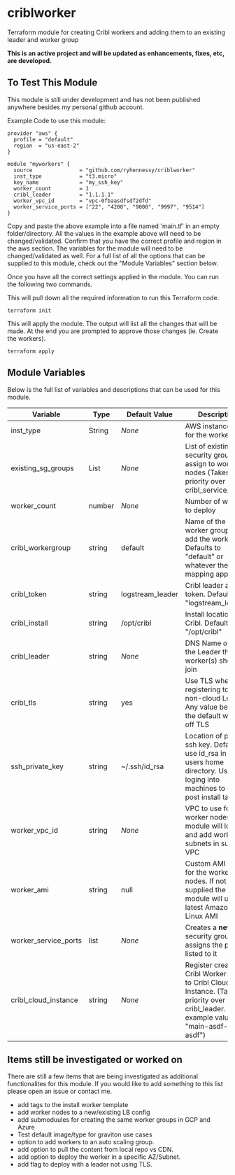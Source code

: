 # criblworker
Terraform module for creating Cribl workers and adding them to an existing leader and worker group

**This is an active project and will be updated as enhancements, fixes, etc, are developed.**

## To Test This Module
This module is still under development and has not been published anywhere besides my personal github account.  

Example Code to use this module:
```
provider "aws" {
  profile = "default"
  region  = "us-east-2"
} 

module "myworkers" {
  source               = "github.com/ryhennessy/criblworker"
  inst_type            = "t3.micro"
  key_name             = "my_ssh_key"
  worker_count         = 1
  cribl_leader         = "1.1.1.1"
  worker_vpc_id        = "vpc-0fbaasdfsdf2dfd"
  worker_service_ports = ["22", "4200", "9000", "9997", "9514"]
}
```

Copy and paste the above example into a file named 'main.tf' in an empty folder/directory.  All the values in the example above will need to be changed/validated.   Confirm that you have the correct profile and region in the aws section.   The variables for the module will need to be changed/validated as well.  For a full list of all the options that can be supplied to this module, check out the "Module Variables" section below.

Once you have all the correct settings applied in the module.   You can run the following two commands.

This will pull down all the required information to run this Terraform code.
```
terraform init
```

This will apply the module.  The output will list all the changes that will be made.  At the end you are prompted to approve those changes (ie. Create the workers).  
```
terraform apply
```


## Module Variables
Below is the full list of variables and descriptions that can be used for this module. 

| Variable | Type | Default Value | Description |
|--------- | ---- | ------------- | ------------|
| inst_type | String |  *None* | AWS instance type for the worker(s) |
| existing_sg_groups | List |  *None* | List of existing EC2 security groups to assign to worker nodes (Takes priority over cribl_service_ports) |
| worker_count | number | *None* | Number of workers to deploy |
| cribl_workergroup | string | default | Name of the Cribl worker group to add the workers to.  Defaults to "default" or whatever the mapping applies |
| cribl_token | string | logstream_leader | Cribl leader auth token.  Defaults to "logstream_leader" |
| cribl_install | string | /opt/cribl | Install location for Cribl.  Defaults to "/opt/cribl" |
| cribl_leader | string | *None* | DNS Name or IP of the Leader that worker(s) should join |
| cribl_tls | string | yes | Use TLS when registering to a non-cloud Leader. Any value besides the default will turn off TLS |
| ssh_private_key | string | ~/.ssh/id_rsa | Location of private ssh key.  Defaults to use id_rsa in the users home directory. Used for loging into machines to do post install tasks |
| worker_vpc_id | string | *None* |  VPC to use for Cribl worker nodes.  The module will loop and add workers to subnets in supplied VPC |
| worker_ami | string | null | Custom AMI to use for the worker nodes. If not supplied the module will use the latest Amazon Linux AMI |
| worker_service_ports | list | *None* | Creates a **new** security group and assigns the ports listed to it |
| cribl_cloud_instance | string | *None* | Register created Cribl Worker Nodes to Cribl Cloud Instance. (Takes priority over cribl_leader. example value: "main-asdf-asdf-asdf") |



## Items still be investigated or worked on 
There are still a few items that are being investigated as additional functionalites for this module.  If you would like to add something to this list please open an issue or contact me.
 * add tags to the install worker template
 * add worker nodes to a new/existing LB config
 * add submoduules for creating the same worker groups in GCP and Azure
 * Test default image/type for graviton use cases
 * option to add workers to an auto scaling group.
 * add option to pull the content from local repo vs CDN.
 * add option to deploy the worker in a specific AZ/Subnet.
 * add flag to deploy with a leader not using TLS.
